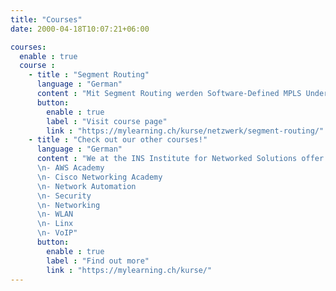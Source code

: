 ```yaml
---
title: "Courses"
date: 2000-04-18T10:07:21+06:00

courses:
  enable : true
  course :
    - title : "Segment Routing"
      language : "German"
      content : "Mit Segment Routing werden Software-Defined MPLS Underlay Netze ermöglicht, ähnlich wie bei SD-WAN Overlay Netzen mit VXLAN, DMVPN, etc. Ein Kontroller schafft Intelligenz und Flexibilität in den Underlay Netzen. Features wie FRR (Fast Re-Routing), SR-TE (Segment Routing-Traffic Engineering) und Performance Routing werden mit der Lösung nativ integriert. Alle nutzbaren Informationen werden über ISIS oder OSPF vermittelt. Es sind keine zusätzlichen Protokolle, wie LDP (Label Distribution Protocol) oder RSVP-TE (Ressource Reservation Protocol – Traffic Engineering), erforderlich. Alles wird vereinfacht und die Pfade fürs Routing können im Detail gesteuert werden. Wird der Kontroller verwendet, kann das Netz mit modernen Tools, wie z.B. Python, programmiert werden."
      button:
        enable : true
        label : "Visit course page"
        link : "https://mylearning.ch/kurse/netzwerk/segment-routing/"
    - title : "Check out our other courses!"
      language : "German"
      content : "We at the INS Institute for Networked Solutions offer a wide varitey of courses in many different categories:
      \n- AWS Academy
      \n- Cisco Networking Academy
      \n- Network Automation
      \n- Security
      \n- Networking
      \n- WLAN
      \n- Linx
      \n- VoIP"
      button:
        enable : true
        label : "Find out more"
        link : "https://mylearning.ch/kurse/"
---
```


